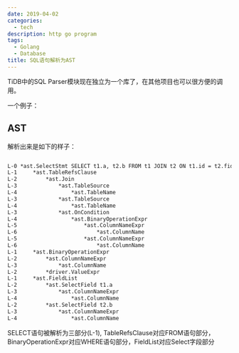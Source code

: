 ```yaml
---
date: 2019-04-02
categories:
  - tech
description: http go program
tags:
  - Golang
  - Database
title: SQL语句解析为AST
---
```



TiDB中的SQL Parser模块现在独立为一个库了，在其他项目也可以很方便的调用。

一个例子： 

<script src="https://gist.github.com/bopjiang/b5d7de1471d1a1be3387e33c6eb30591.js"></script>


## AST
解析出来是如下的样子：
~~~txt

L-0 *ast.SelectStmt SELECT t1.a, t2.b FROM t1 JOIN t2 ON t1.id = t2.fid WHERE t1.c>100
L-1 	*ast.TableRefsClause
L-2 		*ast.Join
L-3 			*ast.TableSource
L-4 				*ast.TableName
L-3 			*ast.TableSource
L-4 				*ast.TableName
L-3 			*ast.OnCondition
L-4 				*ast.BinaryOperationExpr
L-5 					*ast.ColumnNameExpr
L-6 						*ast.ColumnName
L-5 					*ast.ColumnNameExpr
L-6 						*ast.ColumnName
L-1 	*ast.BinaryOperationExpr
L-2 		*ast.ColumnNameExpr
L-3 			*ast.ColumnName
L-2 		*driver.ValueExpr
L-1 	*ast.FieldList
L-2 		*ast.SelectField t1.a
L-3 			*ast.ColumnNameExpr
L-4 				*ast.ColumnName
L-2 		*ast.SelectField t2.b
L-3 			*ast.ColumnNameExpr
L-4 				*ast.ColumnName
~~~

SELECT语句被解析为三部分(L-1), TableRefsClause对应FROM语句部分，BinaryOperationExpr对应WHERE语句部分，FieldList对应Select字段部分